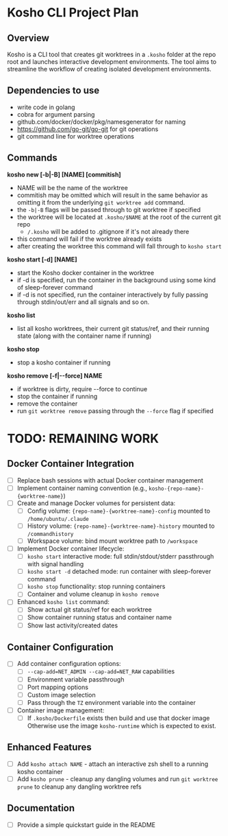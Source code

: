 # Kosho CLI Project Plan

## Overview

Kosho is a CLI tool that creates git worktrees in a `.kosho` folder at the repo root and launches interactive development environments. The tool aims to streamline the workflow of creating isolated development environments.

## Dependencies to use

- write code in golang
- cobra for argument parsing
- github.com/docker/docker/pkg/namesgenerator for naming
- https://github.com/go-git/go-git for git operations
- git command line for worktree operations

## Commands

**kosho new [-b<branch>|-B<branch>] [NAME] [commitish]**

- NAME will be the name of the worktree
- commitish may be omitted which will result in the same behavior as omitting it from the underlying `git worktree add` command.
- the `-b|-B` flags will be passed through to git worktree if specified
- the worktree will be located at `.kosho/$NAME` at the root of the current git repo
  - `/.kosho` will be added to .gitignore if it's not already there
- this command will fail if the worktree already exists
- after creating the worktree this command will fall through to `kosho start`

**kosho start [-d] [NAME]**

- start the Kosho docker container in the worktree
- if -d is specified, run the container in the background using some kind of sleep-forever command
- if -d is not specified, run the container interactively by fully passing through stdin/out/err and all signals and so on.

**kosho list**

- list all kosho worktrees, their current git status/ref, and their running state (along with the container name if running)

**kosho stop**

- stop a kosho container if running

**kosho remove [-f|--force] NAME**

- if worktree is dirty, require --force to continue
- stop the container if running
- remove the container
- run `git worktree remove` passing through the `--force` flag if specified

# TODO: REMAINING WORK

## Docker Container Integration

- [ ] Replace bash sessions with actual Docker container management
- [ ] Implement container naming convention (e.g., `kosho-{repo-name}-{worktree-name}`)
- [ ] Create and manage Docker volumes for persistent data:
  - [ ] Config volume: `{repo-name}-{worktree-name}-config` mounted to `/home/ubuntu/.claude`
  - [ ] History volume: `{repo-name}-{worktree-name}-history` mounted to `/commandhistory`
  - [ ] Workspace volume: bind mount worktree path to `/workspace`
- [ ] Implement Docker container lifecycle:
  - [ ] `kosho start` interactive mode: full stdin/stdout/stderr passthrough with signal handling
  - [ ] `kosho start -d` detached mode: run container with sleep-forever command
  - [ ] `kosho stop` functionality: stop running containers
  - [ ] Container and volume cleanup in `kosho remove`
- [ ] Enhanced `kosho list` command:
  - [ ] Show actual git status/ref for each worktree
  - [ ] Show container running status and container name
  - [ ] Show last activity/created dates

## Container Configuration

- [ ] Add container configuration options:
  - [ ] `--cap-add=NET_ADMIN --cap-add=NET_RAW` capabilities
  - [ ] Environment variable passthrough
  - [ ] Port mapping options
  - [ ] Custom image selection
  - [ ] Pass through the `TZ` environment variable into the container
- [ ] Container image management:
  - [ ] If `.kosho/Dockerfile` exists then build and use that docker image
        Otherwise use the image `kosho-runtime` which is expected to exist.

## Enhanced Features

- [ ] Add `kosho attach NAME` - attach an interactive zsh shell to a running kosho container
- [ ] Add `kosho prune` - cleanup any dangling volumes and run `git worktree prune` to cleanup any dangling worktree refs

## Documentation

- [ ] Provide a simple quickstart guide in the README

